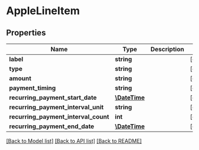 # AppleLineItem

## Properties
Name | Type | Description | Notes
------------ | ------------- | ------------- | -------------
**label** | **string** |  | [optional] 
**type** | **string** |  | [optional] 
**amount** | **string** |  | [optional] 
**payment_timing** | **string** |  | [optional] 
**recurring_payment_start_date** | [**\DateTime**](\DateTime.md) |  | [optional] 
**recurring_payment_interval_unit** | **string** |  | [optional] 
**recurring_payment_interval_count** | **int** |  | [optional] 
**recurring_payment_end_date** | [**\DateTime**](\DateTime.md) |  | [optional] 

[[Back to Model list]](../../README.md#documentation-for-models) [[Back to API list]](../../README.md#documentation-for-api-endpoints) [[Back to README]](../../README.md)

